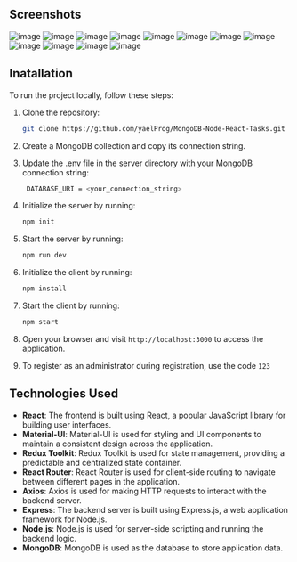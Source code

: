 ## Screenshots

![image](https://github.com/yaelProg/MongoDB-Node-React-Tasks/assets/156606079/40b79217-7c05-4a3d-bd7d-825ee3f8171b)
![image](https://github.com/yaelProg/MongoDB-Node-React-Tasks/assets/156606079/7621d7db-e695-4515-8f78-94e83e248ed0)
![image](https://github.com/yaelProg/MongoDB-Node-React-Tasks/assets/156606079/7fd8c3b8-b7ec-4cab-87a9-794f99a53b22)
![image](https://github.com/yaelProg/MongoDB-Node-React-Tasks/assets/156606079/4a4e3d82-81b0-4a3c-892d-a036969cd5c5)
![image](https://github.com/yaelProg/MongoDB-Node-React-Tasks/assets/156606079/8783e85e-33c4-41e1-9505-08cb7b6e097b)
![image](https://github.com/yaelProg/MongoDB-Node-React-Tasks/assets/156606079/63e45f5a-72bc-49fc-a07e-37aee9d9da04)
![image](https://github.com/yaelProg/MongoDB-Node-React-Tasks/assets/156606079/92f34156-8aba-4aa9-8bdb-9786f1da76a1)
![image](https://github.com/yaelProg/MongoDB-Node-React-Tasks/assets/156606079/bfe0f81c-ae34-488e-b75e-f976d5f9a783)
![image](https://github.com/yaelProg/MongoDB-Node-React-Tasks/assets/156606079/024e7e20-f9d8-4b91-aeef-d74d7feee4f1)
![image](https://github.com/yaelProg/MongoDB-Node-React-Tasks/assets/156606079/8a0b9656-73e3-413a-9cbe-a8503eef8b61)
![image](https://github.com/yaelProg/MongoDB-Node-React-Tasks/assets/156606079/e04fb8a5-972f-4d27-9f15-1d2352ff6f64)
![image](https://github.com/yaelProg/MongoDB-Node-React-Tasks/assets/156606079/b083d4e6-d6a4-4721-8f73-86ad3e8e8f3d)


## Inatallation

To run the project locally, follow these steps:

1. Clone the repository:

   ```bash
   git clone https://github.com/yaelProg/MongoDB-Node-React-Tasks.git

2. Create a MongoDB collection and copy its connection string.

3. Update the .env file in the server directory with your MongoDB connection string:
   ```bash
    DATABASE_URI = <your_connection_string>

4. Initialize the server by running:

   ```bash
   npm init
   
5. Start the server by running:

   ```bash
   npm run dev

6. Initialize the client by running:

   ```bash
   npm install
   
5. Start the client by running:

   ```bash
   npm start

6. Open your browser and visit `http://localhost:3000` to access the application.
7. To register as an administrator during registration, use the code    `123`


## Technologies Used

- **React**: The frontend is built using React, a popular JavaScript library for building user interfaces.
- **Material-UI**: Material-UI is used for styling and UI components to maintain a consistent design across the application.
- **Redux Toolkit**: Redux Toolkit is used for state management, providing a predictable and centralized state container.
- **React Router**: React Router is used for client-side routing to navigate between different pages in the application.
- **Axios**: Axios is used for making HTTP requests to interact with the backend server.
- **Express**: The backend server is built using Express.js, a web application framework for Node.js.
- **Node.js**: Node.js is used for server-side scripting and running the backend logic.
- **MongoDB**: MongoDB is used as the database to store application data.


